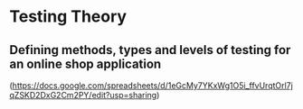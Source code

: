 # Testing Theory

## Defining methods, types and levels of testing for an online shop application

(https://docs.google.com/spreadsheets/d/1eGcMy7YKxWg1O5i_ffvUrqtOrl7jqZSKD2DxG2Cm2PY/edit?usp=sharing)

